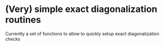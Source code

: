 # (Very) simple exact diagonalization routines

Currently a set of functions to allow to quickly setup exact diagonalization checks
